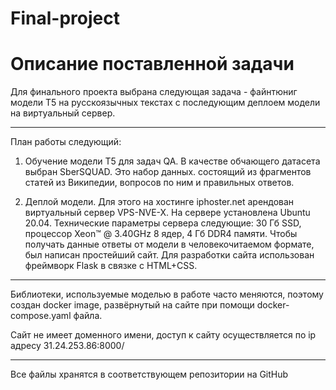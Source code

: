 # Final-project
# Описание поставленной задачи 

Для финального проекта выбрана следующая задача - файнтюниг модели T5 на русскоязычных текстах с последующим деплоем  модели на виртуальный сервер.

-------------

План работы следующий: 

1) Обучение модели Т5 для задач QA. В качестве обчающего датасета выбран SberSQUAD. Это набор данных. состоящий из фрагментов статей из Википедии, вопросов по ним и правильных ответов.

2) Деплой модели. Для этого на хостинге iphoster.net арендован виртуальный сервер VPS-NVE-X. На сервере установлена Ubuntu 20.04. Технические параметры сервера следующие: 30 Гб SSD, процессор Xeon™ @ 3.40GHz 8 ядер, 4 Гб DDR4 памяти.
Чтобы получать данные ответы от модели в человекочитаемом формате, был написан простейший сайт. Для разработки сайта использован фреймворк Flask в связке с HTML+CSS. 

-------------

Библиотеки, используемые моделью в работе часто меняются, поэтому создан docker image, развёрнутый на сайте при помощи docker-compose.yaml файла. 


Сайт не имеет доменного имени, доступ к сайту осуществляется по ip адресу 31.24.253.86:8000/

-------------
Все файлы хранятся в соответствующем репозитории на GitHub

